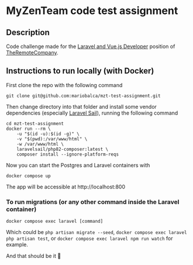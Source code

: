 
# MyZenTeam code test assignment

## Description

Code challenge made for the [Laravel and Vue.js Developer](https://www.remotecompany.com/jobs/laravel-and-vuejs-developer) position of [TheRemoteCompany](https://remotecompany.com).


## Instructions to run locally (with Docker)
First clone the repo with the following command

```
git clone git@github.com:mariobalca/mzt-test-assignment.git
```

Then change directory into that folder and install some vendor dependencies (especially [Laravel Sail](https://laravel.com/docs/9.x/sail#introduction)), running the following command

```
cd mzt-test-assignment
docker run --rm \
    -u "$(id -u):$(id -g)" \
    -v "$(pwd):/var/www/html" \
    -w /var/www/html \
    laravelsail/php82-composer:latest \
    composer install --ignore-platform-reqs
```

Now you can start the Postgres and Laravel containers with 

```
docker compose up
```

The app will be accessible at http://localhost:800

### To run migrations (or any other command inside the Laravel container)

```
docker compose exec laravel [command]
```

Which could be `php artisan migrate --seed`,  `docker compose exec laravel php artisan test`, or `docker compose exec laravel npm run watch` for example.

And that should be it 🎉
